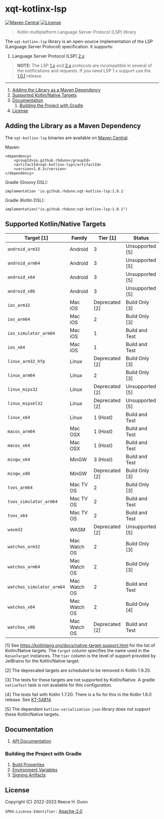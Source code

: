 # xqt-kotlinx-lsp
[![Maven Central](https://img.shields.io/maven-central/v/io.github.rhdunn/xqt-kotlinx-lsp)](https://central.sonatype.com/artifact/io.github.rhdunn/xqt-kotlinx-lsp)
[![License](https://img.shields.io/badge/License-Apache%202.0-blue.svg)](https://opensource.org/licenses/Apache-2.0)
> Kotlin multiplatform Language Server Protocol (LSP) library

The `xqt-kotlinx-lsp` library is an open-source implementation of the LSP
(Language Server Protocol) specification. It supports:
1. Language Server Protocol (LSP)
   [2.x](https://github.com/microsoft/language-server-protocol/blob/main/versions/protocol-2-x.md)

> __NOTE:__ The LSP
> [1.x](https://github.com/microsoft/language-server-protocol/blob/main/versions/protocol-1-x.md)
> and
> [2.x](https://github.com/microsoft/language-server-protocol/blob/main/versions/protocol-2-x.md)
> protocols are incompatible in several of the notifications and requests.
> If you need LSP 1.x support use the
> [1.0.1](https://github.com/rhdunn/xqt-kotlinx-lsp/tree/1.0.1) release.

-----

1. [Adding the Library as a Maven Dependency](#adding-the-library-as-a-maven-dependency)
2. [Supported Kotlin/Native Targets](#supported-kotlinnative-targets)
3. [Documentation](#documentation)
    1. [Building the Project with Gradle](#building-the-project-with-gradle)
4. [License](#license)

## Adding the Library as a Maven Dependency
The `xqt-kotlinx-lsp` binaries are available on
[Maven Central](https://central.sonatype.com/artifact/io.github.rhdunn/xqt-kotlinx-lsp).

Maven:

    <dependency>
        <groupId>io.github.rhdunn</groupId>
        <artifactId>xqt-kotlinx-lsp</artifactId>
        <version>1.0.1</version>
    </dependency>

Gradle (Groovy DSL):

    implementation 'io.github.rhdunn:xqt-kotlinx-lsp:1.0.1'

Gradle (Kotlin DSL):

    implementation("io.github.rhdunn:xqt-kotlinx-lsp:1.0.1")

## Supported Kotlin/Native Targets
| Target [1]                | Family       | Tier [1]       | Status          |
|---------------------------|--------------|----------------|-----------------|
| `android_arm32`           | Android      | 3              | Unsupported [5] |
| `android_arm64`           | Android      | 3              | Unsupported [5] |
| `android_x64`             | Android      | 3              | Unsupported [5] |
| `android_x86`             | Android      | 3              | Unsupported [5] |
| `ios_arm32`               | Mac iOS      | Deprecated [2] | Build Only [3]  |
| `ios_arm64`               | Mac iOS      | 2              | Build Only [3]  |
| `ios_simulator_arm64`     | Mac iOS      | 1              | Build and Test  |
| `ios_x64`                 | Mac iOS      | 1              | Build and Test  |
| `linux_arm32_hfp`         | Linux        | Deprecated [2] | Build Only [3]  |
| `linux_arm64`             | Linux        | 2              | Build Only [3]  |
| `linux_mips32`            | Linux        | Deprecated [2] | Unsupported [5] |
| `linux_mipsel32`          | Linux        | Deprecated [2] | Unsupported [5] |
| `linux_x64`               | Linux        | 1 (Host)       | Build and Test  |
| `macos_arm64`             | Mac OSX      | 1 (Host)       | Build and Test  |
| `macos_x64`               | Mac OSX      | 1 (Host)       | Build and Test  |
| `mingw_x64`               | MinGW        | 3 (Host)       | Build and Test  |
| `mingw_x86`               | MinGW        | Deprecated [2] | Build Only [3]  |
| `tvos_arm64`              | Mac TV OS    | 2              | Build Only [3]  |
| `tvos_simulator_arm64`    | Mac TV OS    | 2              | Build and Test  |
| `tvos_x64`                | Mac TV OS    | 2              | Build and Test  |
| `wasm32`                  | WASM         | Deprecated [2] | Unsupported [5] |
| `watchos_arm32`           | Mac Watch OS | 2              | Build Only [3]  |
| `watchos_arm64`           | Mac Watch OS | 2              | Build Only [3]  |
| `watchos_simulator_arm64` | Mac Watch OS | 2              | Build and Test  |
| `watchos_x64`             | Mac Watch OS | 2              | Build Only [4]  |
| `watchos_x86`             | Mac Watch OS | Deprecated [2] | Build and Test  |

[1] See https://kotlinlang.org/docs/native-target-support.html for the list of
Kotlin/Native targets. The `target` column specifies the name used in the
`KonanTarget` instances. The `tier` column is the level of support provided by
JetBrains for the Kotlin/Native target.

[2] The deprecated targets are scheduled to be removed in Kotlin 1.9.20.

[3] The tests for these targets are not supported by Kotlin/Native. A gradle
`nativeTest` task is not available for this configuration.

[4] The tests fail with Kotlin 1.7.20. There is a fix for this in the Kotlin
1.8.0 release. See [KT-54814](https://youtrack.jetbrains.com/issue/KT-54814).

[5] The dependant `kotlinx-serialization-json` library does not support these
Kotlin/Native targets.

## Documentation
1. [API Documentation](https://rhdunn.github.io/xqt-kotlinx-lsp/)

### Building the Project with Gradle
1. [Build Properties](docs/build/Build%20Properties.md)
2. [Environment Variables](docs/build/Envvironment%20Variables.md)
3. [Signing Artifacts](docs/build/Signing%20Artifacts.md)

## License
Copyright (C) 2022-2023 Reece H. Dunn

`SPDX-License-Identifier:` [Apache-2.0](LICENSE)

